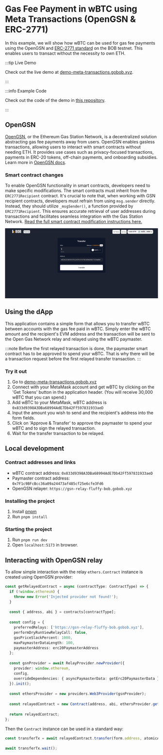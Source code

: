 # Gas Fee Payment in wBTC using Meta Transactions (OpenGSN & ERC-2771)

In this example, we will show how  wBTC can be used for gas fee payments using the OpenGSN and [ERC-2771 standard](https://eips.ethereum.org/EIPS/eip-2771) on the BOB testnet. This enables users to transact without the necessity to own ETH.

:::tip Live Demo

Check out the live demo at [demo-meta-transactions.gobob.xyz](https://demo-meta-transactions.gobob.xyz).

:::

:::info Example Code

Check out the code of the demo in [this repository](https://github.com/bob-collective/demo-meta-transactions-transfer/).

:::

## OpenGSN

[OpenGSN](https://opengsn.org/), or the Ethereum Gas Station Network, is a decentralized solution abstracting gas fee payments away from users. OpenGSN enables gasless transactions, allowing users to interact with smart contracts without needing ETH. It provides use cases such as privacy-focused transactions, payments in ERC-20 tokens, off-chain payments, and onboarding subsidies. Learn more in [OpenGSN docs](https://docs.opengsn.org/).

### Smart contract changes

To enable OpenGSN functionality in smart contracts, developers need to make specific modifications. The smart contracts must inherit from the `ERC2771Recipient` contract. It's crucial to note that, when working with GSN recipient contracts, developers must refrain from using `msg.sender` directly. Instead, they should utilize `_msgSender()`, a function provided by `ERC2771Recipient`. This ensures accurate retrieval of user addresses during transactions and facilitates seamless integration with the Gas Station Network.
[Read the full smart contract modification instructions here.](https://docs.opengsn.org/contracts/#writing-gsn-capable-contracts)

![preview](preview.png)

## Using the dApp

This application contains a simple form that allows you to transfer wBTC between accounts with the gas fee paid in wBTC. Simply enter the wBTC amount and the recipient's EVM address and the transaction will be sent to the Open Gas Network relay and relayed using the wBTC paymaster.

:::note
Before the first relayed transaction is done, the paymaster smart contract has to be approved to spend your wBTC. That is why there will be a transaction request before the first relayed transfer transaction.
:::

### Try it out

1. Go to [demo-meta-transactions.gobob.xyz](https://demo-meta-transactions.gobob.xyz)
2. Connect with your MetaMask account and get  wBTC by clicking on the 'Get Tokens' button in the application header. (You will receive 30,000  wBTC that you can spend.)
3. Add wBTC to your MetaMask, wBTC address is `0x833d9398A3DBa68994AdE7Db42Ff597831933aeD`
4. Input the amount you wish to send and the recipient's address into the form fields.
5. Click on 'Approve & Transfer' to approve the paymaster to spend your wBTC and to sign the relayed transaction.
6. Wait for the transfer transaction to be relayed.

## Local development

### Contract addresses and links

- wBTC contract address: `0x833d9398A3DBa68994AdE7Db42Ff597831933aeD`
- Paymaster contract address: `0x7F1c9BFcBcc36a09a24473af485cf25e6cfe3Fd6`
- OpenGSN relayer: `https://gsn-relay-fluffy-bob.gobob.xyz`

### Installing the project

1. Install [pnpm](https://pnpm.io/installation)
2. Run `pnpm install`

### Starting the project

1. Run `pnpm run dev`
2. Open `localhost:5173` in browser.

## Interacting with OpenGSN relay

To allow simple interaction with the relay `ethers.Contract` instance is created using OpenGSN provider:
```typescript
const getRelayedContract = async (contractType: ContractType) => {
  if (!window.ethereum) {
    throw new Error('Injected provider not found!');
  }

  const { address, abi } = contracts[contractType];

  const config = {
    preferredRelays: ['https://gsn-relay-fluffy-bob.gobob.xyz'],
    performDryRunViewRelayCall: false,
    gasPriceSlackPercent: 1000,
    maxPaymasterDataLength: 100,
    paymasterAddress: erc20PaymasterAddress
  };

  const gsnProvider = await RelayProvider.newProvider({
    provider: window.ethereum,
    config,
    overrideDependencies: { asyncPaymasterData: getErc20PaymasterData }
  }).init();

  const ethersProvider = new providers.Web3Provider(gsnProvider);

  const relayedContract = new Contract(address, abi, ethersProvider.getSigner());

  return relayedContract;
};
```

Then the `Contract` instance can be used in a standard way:

```typescript
const transferTx = await relayedContract.transfer(form.address, atomicAmount.toString());

await transferTx.wait();
```
